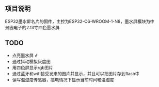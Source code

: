 ## 项目说明
ESP32墨水屏名片的固件，主控为ESP32-C6-WROOM-1-N8，墨水屏模块为中景园电子的2.13寸四色墨水屏

## TODO
- 点亮墨水屏 √
- 通过抖动模拟灰度图
- 用四色屏显示rgb图片
- 通过蓝牙和wifi接受发来的图片并显示，并且可以把图片存到flash中
- 读写温湿度传感器，插电情况下显示当前时间和温湿度